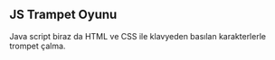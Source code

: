 ## JS Trampet Oyunu
Java script biraz da HTML ve CSS ile klavyeden basılan karakterlerle trompet çalma.
